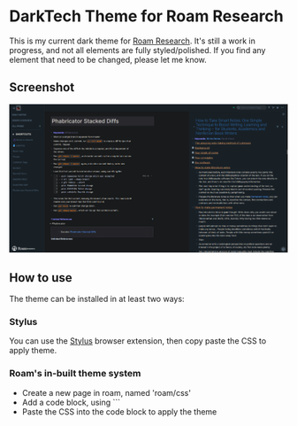 # DarkTech Theme for Roam Research

This is my current dark theme for [Roam Research](https://roamresearch.com). It's still a work in progress, and not all elements are fully styled/polished. If you find any element that need to be changed, please let me know.

## Screenshot

![](/DarkTech-Screenshot.png)

## How to use

The theme can be installed in at least two ways:

### Stylus
You can use the [Stylus](https://add0n.com/stylus.html) browser extension, then copy paste the CSS to apply theme. 

### Roam's in-built theme system
* Create a new page in roam, named 'roam/css'
* Add a code block, using ```
* Paste the CSS into the code block to apply the theme
